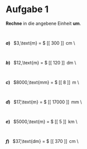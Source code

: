 <!--
version:  0.0.1

language: de

@style
input {
    text-align: center;
}

.flex-container {
    display: flex;
    flex-wrap: wrap;
    align-items: stretch;
    gap: 20px;
}

.flex-child {
    flex: 1;
    min-width: 350px;
    margin-right: 20px;
}

@media (max-width: 400px) {
    .flex-child {
        flex: 100%;
        margin-right: 0;
    }
}
@end

formula: \carry   \textcolor{red}{\scriptsize #1}
formula: \digit   \rlap{\carry{#1}}\phantom{#2}#2
formula: \permil  \text{‰}

import: https://raw.githubusercontent.com/liaTemplates/algebrite/master/README.md
import: https://raw.githubusercontent.com/LiaTemplates/Tikz-Jax/main/README.md

script: https://cdn.jsdelivr.net/gh/LiaTemplates/Tikz-Jax@main/dist/index.js

@round
<script>
  let value = `@input`;
  if (value.startsWith("@")) {
    ""
  } else {
    value = JSON.parse(value);
    value = value[0]
    value = value.replace(/,/g, ".");
    value = parseFloat(value);
    value = Math.round(value * Math.pow(10,@1)) / Math.pow(10,@1);
    value == @0
  }
</script>
@end

tags: Einheiten, Länge, sehr leicht

-->




# Aufgabe 1


**Rechne** in die angebene Einheit **um**.

<br>


<section class="flex-container">

<div class="flex-child">

__$a)\;\;$__ $3\,\text{m} = $ [[  300  ]] $\,\text{cm}$ \

</div>
<br>
<div class="flex-child">

__$b)\;\;$__ $12\,\text{m} = $ [[  120  ]] $\,\text{dm}$ \

</div>
<br>
<div class="flex-child">

__$c)\;\;$__ $8000\,\text{mm} = $ [[   8   ]] $\,\text{m}$ \

</div>
<br>
<div class="flex-child">

__$d)\;\;$__ $17\,\text{m} = $ [[ 17000 ]] $\,\text{mm}$ \

</div>
<br>
<div class="flex-child">

__$e)\;\;$__ $5000\,\text{m} = $ [[   5   ]] $\,\text{km}$ \

</div>
<br>
<div class="flex-child">

__$f)\;\;$__ $37\,\text{dm} = $ [[  370  ]] $\,\text{cm}$ \

</div>


</section>

<br>
<br>
<br>
<br>
<br>
